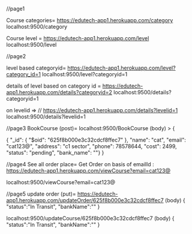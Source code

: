 //page1

 Course categories= https://edutech-app1.herokuapp.com/category
  localhost:9500/category 

  Course level = https://edutech-app1.herokuapp.com/level
   localhost:9500/level

//page2 

level based categoryid= https://edutech-app1.herokuapp.com/level?category_id=1
localhost:9500/level?categoryid=1



details of level based on  category id = https://edutech-app1.herokuapp.com/details?categoryid=2
 localhost:9500/details?categoryid=1

on levelid => // https://edutech-app1.herokuapp.com/details?levelid=1
 localhost:9500/details?levelid=1



//page3 BookCourse
 (post)=  localhost:9500/BookCourse (body) > {
  
{  "_id": {    "$oid": "625f8b000e3c32cdcf8ffec7"  },  "name": "cat",  "email": "cat123@",  "address": "c1 sector",  "phone": 78578644,  "cost": 2499,  "status": "pending",  "bank_name": ""}
}

//page4 See all order place=
 Get Order on basis of emailId : https://edutech-app1.herokuapp.com/viewCourse?email=cat123@

localhost:9500/viewCourse?email=cat123@

//page5 update order (put)=
 https://edutech-app1.herokuapp.com/updateOrder/625f8b000e3c32cdcf8ffec7
  (body) { "status":"In Transit", "bankName":"" }

localhost:9500/updateCourse/625f8b000e3c32cdcf8ffec7 (body) { "status":"In Transit", "bankName":"" }